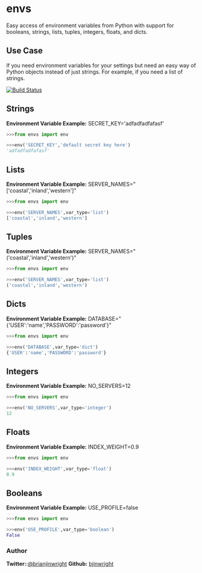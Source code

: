 # envs
Easy access of environment variables from Python with support for booleans, strings, lists, tuples, integers, floats, and dicts.

## Use Case

If you need environment variables for your settings but need an easy way of Python objects instead of just strings. For example, if you need a list of strings.


[![Build Status](https://travis-ci.org/capless/envs.svg?branch=master)](https://travis-ci.org/bjinwright/envs)

## Strings

**Environment Variable Example:** SECRET_KEY='adfadfadfafasf'
```python
>>>from envs import env

>>>env('SECRET_KEY','default secret key here')
'adfadfadfafasf'
```

## Lists
**Environment Variable Example:** SERVER_NAMES="['coastal','inland','western']"
```python
>>>from envs import env

>>>env('SERVER_NAMES',var_type='list')
['coastal','inland','western']
```

## Tuples
**Environment Variable Example:** SERVER_NAMES="('coastal','inland','western')"

```python
>>>from envs import env

>>>env('SERVER_NAMES',var_type='list')
('coastal','inland','western')
```

## Dicts
**Environment Variable Example:** DATABASE="{'USER':'name','PASSWORD':'password'}"

```python
>>>from envs import env

>>>env('DATABASE',var_type='dict')
{'USER':'name','PASSWORD':'password'}
```

## Integers

**Environment Variable Example:** NO_SERVERS=12
```python
>>>from envs import env

>>>env('NO_SERVERS',var_type='integer')
12
```

## Floats

**Environment Variable Example:** INDEX_WEIGHT=0.9
```python
>>>from envs import env

>>>env('INDEX_WEIGHT',var_type='float')
0.9
```

## Booleans
**Environment Variable Example:** USE_PROFILE=false
```python
>>>from envs import env

>>>env('USE_PROFILE',var_type='boolean')
False
```
### Author

**Twitter:**:[@brianjinwright](https://twitter.com/brianjinwright)
**Github:** [bjinwright](https://github.com/bjinwright)
